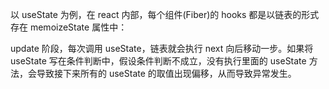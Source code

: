 以 useState 为例，在 react 内部，每个组件(Fiber)的 hooks 都是以链表的形式存在 memoizeState 属性中：






update 阶段，每次调用 useState，链表就会执行 next 向后移动一步。如果将 useState 写在条件判断中，假设条件判断不成立，没有执行里面的 useState 方法，会导致接下来所有的 useState 的取值出现偏移，从而导致异常发生。